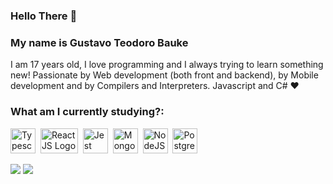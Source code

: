 ### Hello There 👋

### My name is Gustavo Teodoro Bauke
I am 17 years old, I love programming and I always trying to learn something new! Passionate by Web development (both front and backend), by Mobile development and by Compilers and Interpreters.
Javascript and C# ❤

### What am I currently studying?:
<p align="left">
  <img src="https://user-images.githubusercontent.com/15526179/93211471-aca55600-f737-11ea-9a57-8a328cfb4cb8.png" alt="Typescript Logo" width="40" height="40">&nbsp;
  <img src="https://user-images.githubusercontent.com/15526179/93211547-c5ae0700-f737-11ea-8f82-95c80b013d08.png" alt="ReactJS Logo" width="60" height="40">&nbsp;
  <img src="https://user-images.githubusercontent.com/15526179/93211551-c6469d80-f737-11ea-9ae5-bbbb973156a6.png" alt="Jest Logo" width="40" height="40">&nbsp;
  <img src="https://user-images.githubusercontent.com/15526179/93211554-c8a8f780-f737-11ea-8829-22514933b79d.png" alt="MongoDB Logo" width="40" height="40">&nbsp;
  <img src="https://user-images.githubusercontent.com/15526179/93211557-c9418e00-f737-11ea-90af-4b44cea545e2.png" alt="NodeJS Logo" width="40" height="40">&nbsp;
  <img src="https://user-images.githubusercontent.com/15526179/93211558-c9da2480-f737-11ea-9683-6da48d910e60.png" alt="PostgreSQL Logo" width="40" height="40">&nbsp;
</p>

![](https://github-readme-stats.vercel.app/api?username=kimon0202&show_icons=true&theme=dark)
![](https://github-readme-stats.vercel.app/api/top-langs/?username=kimon0202&layout=compact&theme=dark)
